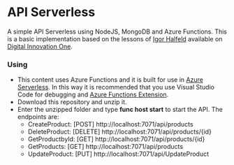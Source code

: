 # API Serverless

A simple API Serverless using NodeJS, MongoDB and Azure Functions. This is a basic implementation based on the lessons of [Igor Halfeld](https://github.com/IgorHalfeld/digital-innovation-one-demo) available on [Digital Innovation One](https://digitalinnovation.one/ "Digital Innovation One"). 

### Using

* This content uses Azure Functions and it is built for use in [Azure Serverless](https://azure.microsoft.com/en-us/solutions/serverless/). In this way it is recommended that you use Visual Studio Code for debugging and [Azure Functions Extension](https://marketplace.visualstudio.com/items?itemName=ms-azuretools.vscode-azurefunctions).
* Download this repository and unzip it.
* Enter the unzipped folder and type **func host start** to start the API. The endpoints are:
  * CreateProduct: [POST] http://localhost:7071/api/products
  * DeleteProduct: [DELETE] http://localhost:7071/api/products/{id}
  * GetProductbyId: [GET] http://localhost:7071/api/products/{id}
  * GetProducts: [GET] http://localhost:7071/api/products
  * UpdateProduct: [PUT] http://localhost:7071/api/UpdateProduct


